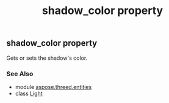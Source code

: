 ﻿---
title: shadow_color property
second_title: Aspose.3D for Python via .NET API References
description: 
type: docs
weight: 320
url: /python-net/aspose.threed.entities/light/shadow_color/
is_root: false
---

## shadow_color property


Gets or sets the shadow's color.

### See Also
* module [aspose.threed.entities](../../)
* class [Light](/3d/python-net/aspose.threed.entities/light)
